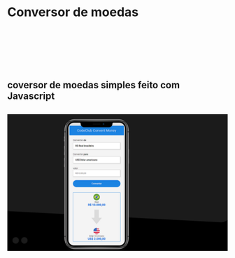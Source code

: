 <h1> Conversor de moedas<h1>
<br>
<br>
<h2>coversor de moedas simples feito com Javascript<h2>
  <img src="https://github.com/Caiquesouza69/conversor-de-moedas/blob/master/assets/img/Captura%20de%20Tela%20(11).png?raw=true">
